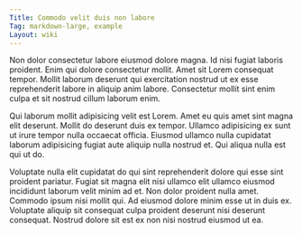```yaml
---
Title: Commodo velit duis non labore
Tag: markdown-large, example
Layout: wiki
---
```

Non dolor consectetur labore eiusmod dolore magna. Id nisi fugiat laboris proident. Enim qui dolore consectetur mollit. Amet sit Lorem consequat tempor. Mollit laborum deserunt qui exercitation nostrud ut ex esse reprehenderit labore in aliquip anim labore. Consectetur mollit sint enim culpa et sit nostrud cillum laborum enim.

Qui laborum mollit adipisicing velit est Lorem. Amet eu quis amet sint magna elit deserunt. Mollit do deserunt duis ex tempor. Ullamco adipisicing ex sunt ut irure tempor nulla occaecat officia. Eiusmod ullamco nulla cupidatat laborum adipisicing fugiat aute aliquip nulla nostrud et. Qui aliqua nulla est qui ut do.

Voluptate nulla elit cupidatat do qui sint reprehenderit dolore qui esse sint proident pariatur. Fugiat sit magna elit nisi ullamco elit ullamco eiusmod incididunt laborum velit minim ad et. Non dolor proident nulla amet. Commodo ipsum nisi mollit qui. Ad eiusmod dolore minim esse ut in duis ex. Voluptate aliquip sit consequat culpa proident deserunt nisi deserunt consequat. Nostrud dolore sit est ex non nisi nostrud eiusmod ut ea.